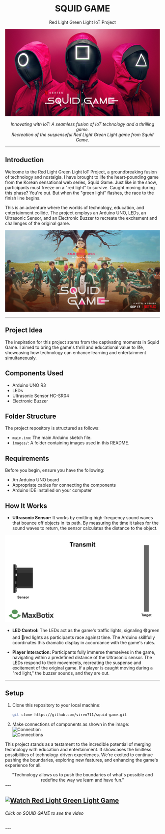<h1 align="center">SQUID GAME</h1>
<p align="center">Red Light Green Light IoT Project</p>

![SQUID GAME](images/squid-game.jpg)

<p align="center">
  <em>Innovating with IoT: A seamless fusion of IoT technology and a thrilling game.</em>
  <br>
  <em>Recreation of the suspenseful Red Light Green Light game from Squid Game.</em>
</p>

---

## Introduction

Welcome to the Red Light Green Light IoT Project, a groundbreaking fusion of technology and nostalgia. I have brought to life the heart-pounding game from the Korean sensational web series, Squid Game. Just like in the show, participants must freeze on a "red light" to survive. Caught moving during this phase? You're out. But when the "green light" flashes, the race to the finish line begins.


This is an adventure where the worlds of technology, education, and entertainment collide. The project employs an Arduino UNO, LEDs, an Ultrasonic Sensor, and an Electronic Buzzer to recreate the excitement and challenges of the original game.

![Red Light Green Light](images/red-light-green-light.jpg)

---

## Project Idea

The inspiration for this project stems from the captivating moments in Squid Game. I aimed to bring the game's thrill and educational value to life, showcasing how technology can enhance learning and entertainment simultaneously.

## Components Used

- Arduino UNO R3
- LEDs
- Ultrasonic Sensor HC-SR04
- Electronic Buzzer

## Folder Structure

The project repository is structured as follows:

- `main.ino`: The main Arduino sketch file.
- `images/`: A folder containing images used in this README.

## Requirements

Before you begin, ensure you have the following:

- An Arduino UNO board
- Appropriate cables for connecting the components
- Arduino IDE installed on your computer

## How It Works

- **Ultrasonic Sensor:** It works by emitting high-frequency sound waves that bounce off objects in its path. By measuring the time it takes for the sound waves to return, the sensor calculates the distance to the object.

![Ultrasonic Sensor](images/ultrasonic-sensor.webp)

- **LED Control:** The LEDs act as the game's traffic lights, signaling 🟢green and 🔴red lights as participants race against time. The Arduino skillfully coordinates this dramatic display in accordance with the game's rules.

- **Player Interaction:** Participants fully immerse themselves in the game, navigating within a predefined distance of the Ultrasonic sensor. The LEDs respond to their movements, recreating the suspense and excitement of the original game. If a player is caught moving during a "red light," the buzzer sounds, and they are out.

---

## Setup

1. Clone this repository to your local machine:

   ```bash
   git clone https://github.com/viren711/squid-game.git

2. Make connections of components as shown in the image:
   <br>
   ![Connection](images/connection.jpg)
   <br>
   ![Connections](images/connections.jpg)

This project stands as a testament to the incredible potential of merging technology with education and entertainment. It showcases the limitless possibilities of technology-driven experiences. We're excited to continue pushing the boundaries, exploring new features, and enhancing the game's experience for all.

<div align="center">
  "Technology allows us to push the boundaries of what's possible and redefine the way we learn and have fun."
</div>
---

[![Watch Red Light Green Light Game](images/squid.jpg)](https://www.youtube.com/watch?v=sH4Y450PSVM)
-
<h6 align=left>Click on SQUID GAME to see the video</h6>
---
